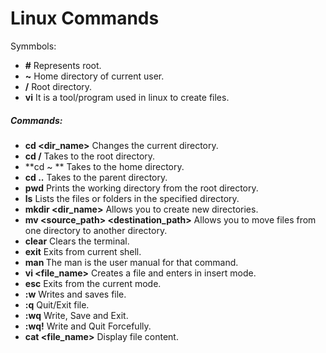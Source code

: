 # Linux Commands
Symmbols:
-	**#**	Represents root.
-	**~**	Home directory of current user.
-	**/**	Root directory.
-	**vi**	It is a tool/program used in linux to create files.

##### **Commands:**
-	**cd <dir_name>**	Changes the current directory.
-	**cd /**	Takes to the root directory.
-	**cd ~ **	Takes to the home directory.
-	**cd ..**	Takes to the parent directory.
-	**pwd**		Prints the working directory from the root directory.
-	**ls**		Lists the files or folders in the specified directory.
-	**mkdir <dir_name>**	Allows you to create new directories.
-	**mv <source_path> <destination_path>**	Allows you to move files from one directory to another directory.
-	**clear**	Clears the terminal.
-	**exit**	Exits from current shell.
-	**man <command>**	The man <command> is the user manual for that command.
-	**vi <file_name>**	Creates a file and enters in insert mode.
-	**esc**	Exits from the current mode.
-	**:w**	Writes and saves file.
-	**:q**	Quit/Exit file.
-	**:wq**	Write, Save and Exit.
-	**:wq!**	Write and Quit Forcefully.
-	**cat <file_name>**	Display file content.

